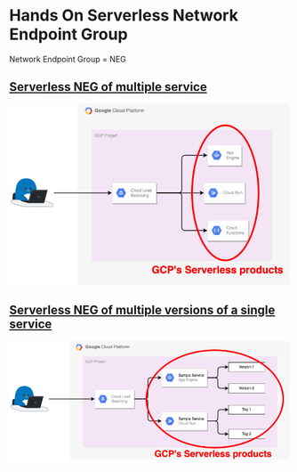 # Hands On Serverless Network Endpoint Group

Network Endpoint Group = NEG

## [Serverless NEG of multiple service](./multi-serverless-application/)

![](./multi-serverless-application/_img/neg-serverless-00.png)

## [Serverless NEG of multiple versions of a single service](./multi-serverless-version/)

![](./multi-serverless-version/_img/main.png)

